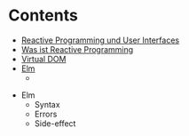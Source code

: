 # Contents

* [Reactive Programming und User Interfaces](#2)
* [Was ist Reactive Programming](#4)
* [Virtual DOM](#6)
* [Elm](#7)
    * []()

<notes>

* Elm
  * Syntax
  * Errors
  * Side-effect

</notes>

